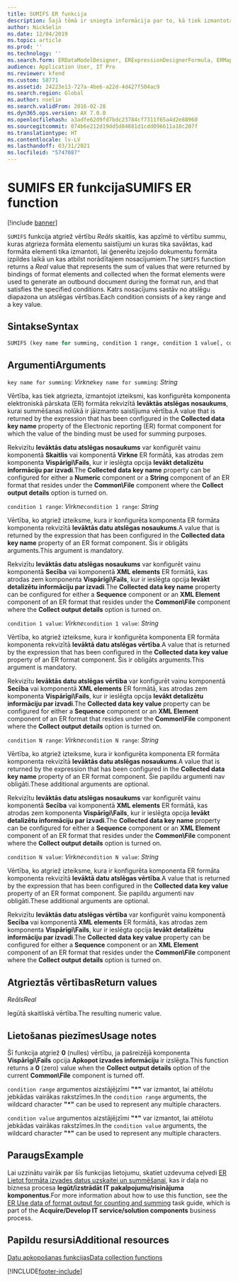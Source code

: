 ```yaml
---
title: SUMIFS ER funkcija
description: Šajā tēmā ir sniegta informācija par to, kā tiek izmantota SUMIFS elektroniskā pārskata (ER) funkcija.
author: NickSelin
ms.date: 12/04/2019
ms.topic: article
ms.prod: ''
ms.technology: ''
ms.search.form: ERDataModelDesigner, ERExpressionDesignerFormula, ERMappedFormatDesigner, ERModelMappingDesigner
audience: Application User, IT Pro
ms.reviewer: kfend
ms.custom: 58771
ms.assetid: 24223e13-727a-4be6-a22d-4d427f504ac9
ms.search.region: Global
ms.author: nselin
ms.search.validFrom: 2016-02-28
ms.dyn365.ops.version: AX 7.0.0
ms.openlocfilehash: a3adfe62d9fd7bdc23784cf7311f65a4d2e88960
ms.sourcegitcommit: 074b6e212d19dd5d84881d1cdd096611a18c207f
ms.translationtype: HT
ms.contentlocale: lv-LV
ms.lasthandoff: 03/31/2021
ms.locfileid: "5747087"
---
```

# <a name="sumifs-er-function"></a><span data-ttu-id="63d91-103">SUMIFS ER funkcija</span><span class="sxs-lookup"><span data-stu-id="63d91-103">SUMIFS ER function</span></span>

[!include [banner](../includes/banner.md)]

<span data-ttu-id="63d91-104">`SUMIFS` funkcija atgriež vērtību *Reāls* skaitlis, kas apzīmē to vērtību summu, kuras atgrieza formāta elementu saistījumi un kuras tika savāktas, kad formāta elementi tika izmantoti, lai ģenerētu izejošo dokumentu formāta izpildes laikā un kas atbilst norādītajiem nosacījumiem.</span><span class="sxs-lookup"><span data-stu-id="63d91-104">The `SUMIFS` function returns a *Real* value that represents the sum of values that were returned by bindings of format elements and collected when the format elements were used to generate an outbound document during the format run, and that satisfies the specified conditions.</span></span> <span data-ttu-id="63d91-105">Katrs nosacījums sastāv no atslēgu diapazona un atslēgas vērtības.</span><span class="sxs-lookup"><span data-stu-id="63d91-105">Each condition consists of a key range and a key value.</span></span>

## <a name="syntax"></a><span data-ttu-id="63d91-106">Sintakse</span><span class="sxs-lookup"><span data-stu-id="63d91-106">Syntax</span></span>

```vb
SUMIFS (key name for summing, condition 1 range, condition 1 value[, condition 2 range, condition 2 value, …, condition N range, condition N value])
```

## <a name="arguments"></a><span data-ttu-id="63d91-107">Argumenti</span><span class="sxs-lookup"><span data-stu-id="63d91-107">Arguments</span></span>

<span data-ttu-id="63d91-108">`key name for summing`: *Virkne*</span><span class="sxs-lookup"><span data-stu-id="63d91-108">`key name for summing`: *String*</span></span>

<span data-ttu-id="63d91-109">Vērtība, kas tiek atgriezta, izmantojot izteiksmi, kas konfigurēta komponenta elektroniskā pārskata (ER) formāta rekvizītā **Ievāktās atslēgas nosaukums**, kurai summēšanas nolūkā ir jāizmanto saistījuma vērtība.</span><span class="sxs-lookup"><span data-stu-id="63d91-109">A value that is returned by the expression that has been configured in the **Collected data key name** property of the Electronic reporting (ER) format component for which the value of the binding must be used for summing purposes.</span></span>

<span data-ttu-id="63d91-110">Rekvizītu **Ievāktās datu atslēgas nosaukums** var konfigurēt vainu komponentā **Skaitlis** vai komponentā **Virkne** ER formātā, kas atrodas zem komponenta **Vispārīgi\\Fails**, kur ir ieslēgta opcija **Ievākt detalizētu informāciju par izvadi**.</span><span class="sxs-lookup"><span data-stu-id="63d91-110">The **Collected data key name** property can be configured for either a **Numeric** component or a **String** component of an ER format that resides under the **Common\\File** component where the **Collect output details** option is turned on.</span></span>

<span data-ttu-id="63d91-111">`condition 1 range`: *Virkne*</span><span class="sxs-lookup"><span data-stu-id="63d91-111">`condition 1 range`: *String*</span></span>

<span data-ttu-id="63d91-112">Vērtība, ko atgriež izteiksme, kura ir konfigurēta komponenta ER formāta komponenta rekvizītā **Ievāktās datu atslēgas nosaukums**.</span><span class="sxs-lookup"><span data-stu-id="63d91-112">A value that is returned by the expression that has been configured in the **Collected data key name** property of an ER format component.</span></span> <span data-ttu-id="63d91-113">Šis ir obligāts arguments.</span><span class="sxs-lookup"><span data-stu-id="63d91-113">This argument is mandatory.</span></span>

<span data-ttu-id="63d91-114">Rekvizītu **Ievāktās datu atslēgas nosaukums** var konfigurēt vainu komponentā **Secība** vai komponentā **XML elements** ER formātā, kas atrodas zem komponenta **Vispārīgi\\Fails**, kur ir ieslēgta opcija **Ievākt detalizētu informāciju par izvadi**.</span><span class="sxs-lookup"><span data-stu-id="63d91-114">The **Collected data key name** property can be configured for either a **Sequence** component or an **XML Element** component of an ER format that resides under the **Common\\File** component where the **Collect output details** option is turned on.</span></span>

<span data-ttu-id="63d91-115">`condition 1 value`: *Virkne*</span><span class="sxs-lookup"><span data-stu-id="63d91-115">`condition 1 value`: *String*</span></span>

<span data-ttu-id="63d91-116">Vērtība, ko atgriež izteiksme, kura ir konfigurēta komponenta ER formāta komponenta rekvizītā **Ievāktā datu atslēgas vērtība**.</span><span class="sxs-lookup"><span data-stu-id="63d91-116">A value that is returned by the expression that has been configured in the **Collected data key value** property of an ER format component.</span></span> <span data-ttu-id="63d91-117">Šis ir obligāts arguments.</span><span class="sxs-lookup"><span data-stu-id="63d91-117">This argument is mandatory.</span></span>

<span data-ttu-id="63d91-118">Rekvizītu **Ievāktās datu atslēgas vērtība** var konfigurēt vainu komponentā **Secība** vai komponentā **XML elements** ER formātā, kas atrodas zem komponenta **Vispārīgi\\Fails**, kur ir ieslēgta opcija **Ievākt detalizētu informāciju par izvadi**.</span><span class="sxs-lookup"><span data-stu-id="63d91-118">The **Collected data key value** property can be configured for either a **Sequence** component or an **XML Element** component of an ER format that resides under the **Common\\File** component where the **Collect output details** option is turned on.</span></span>

<span data-ttu-id="63d91-119">`condition N range`: *Virkne*</span><span class="sxs-lookup"><span data-stu-id="63d91-119">`condition N range`: *String*</span></span>

<span data-ttu-id="63d91-120">Vērtība, ko atgriež izteiksme, kura ir konfigurēta komponenta ER formāta komponenta rekvizītā **Ievāktās datu atslēgas nosaukums**.</span><span class="sxs-lookup"><span data-stu-id="63d91-120">A value that is returned by the expression that has been configured in the **Collected data key name** property of an ER format component.</span></span> <span data-ttu-id="63d91-121">Šie papildu argumenti nav obligāti.</span><span class="sxs-lookup"><span data-stu-id="63d91-121">These additional arguments are optional.</span></span>

<span data-ttu-id="63d91-122">Rekvizītu **Ievāktās datu atslēgas nosaukums** var konfigurēt vainu komponentā **Secība** vai komponentā **XML elements** ER formātā, kas atrodas zem komponenta **Vispārīgi\\Fails**, kur ir ieslēgta opcija **Ievākt detalizētu informāciju par izvadi**.</span><span class="sxs-lookup"><span data-stu-id="63d91-122">The **Collected data key name** property can be configured for either a **Sequence** component or an **XML Element** component of an ER format that resides under the **Common\\File** component where the **Collect output details** option is turned on.</span></span>

<span data-ttu-id="63d91-123">`condition N value`: *Virkne*</span><span class="sxs-lookup"><span data-stu-id="63d91-123">`condition N value`: *String*</span></span>

<span data-ttu-id="63d91-124">Vērtība, ko atgriež izteiksme, kura ir konfigurēta komponenta ER formāta komponenta rekvizītā **Ievāktā datu atslēgas vērtība**.</span><span class="sxs-lookup"><span data-stu-id="63d91-124">A value that is returned by the expression that has been configured in the **Collected data key value** property of an ER format component.</span></span> <span data-ttu-id="63d91-125">Šie papildu argumenti nav obligāti.</span><span class="sxs-lookup"><span data-stu-id="63d91-125">These additional arguments are optional.</span></span>

<span data-ttu-id="63d91-126">Rekvizītu **Ievāktās datu atslēgas vērtība** var konfigurēt vainu komponentā **Secība** vai komponentā **XML elements** ER formātā, kas atrodas zem komponenta **Vispārīgi\\Fails**, kur ir ieslēgta opcija **Ievākt detalizētu informāciju par izvadi**.</span><span class="sxs-lookup"><span data-stu-id="63d91-126">The **Collected data key value** property can be configured for either a **Sequence** component or an **XML Element** component of an ER format that resides under the **Common\\File** component where the **Collect output details** option is turned on.</span></span>

## <a name="return-values"></a><span data-ttu-id="63d91-127">Atgrieztās vērtības</span><span class="sxs-lookup"><span data-stu-id="63d91-127">Return values</span></span>

<span data-ttu-id="63d91-128">*Reāls*</span><span class="sxs-lookup"><span data-stu-id="63d91-128">*Real*</span></span>

<span data-ttu-id="63d91-129">Iegūtā skaitliskā vērtība.</span><span class="sxs-lookup"><span data-stu-id="63d91-129">The resulting numeric value.</span></span>

## <a name="usage-notes"></a><span data-ttu-id="63d91-130">Lietošanas piezīmes</span><span class="sxs-lookup"><span data-stu-id="63d91-130">Usage notes</span></span>

<span data-ttu-id="63d91-131">Šī funkcija atgriež **0** (nulles) vērtību, ja pašreizējā komponenta **Vispārīgi\\Fails** opcija **Apkopot izvades informāciju** ir izslēgta.</span><span class="sxs-lookup"><span data-stu-id="63d91-131">This function returns a **0** (zero) value when the **Collect output details** option of the current **Common\\File** component is turned off.</span></span>

<span data-ttu-id="63d91-132">`condition range` argumentos aizstājējzīmi **"\*"** var izmantot, lai attēlotu jebkādas vairākas rakstzīmes.</span><span class="sxs-lookup"><span data-stu-id="63d91-132">In the `condition range` arguments, the wildcard character **"\*"** can be used to represent any multiple characters.</span></span>

<span data-ttu-id="63d91-133">`condition value` argumentos aizstājējzīmi **"\*"** var izmantot, lai attēlotu jebkādas vairākas rakstzīmes.</span><span class="sxs-lookup"><span data-stu-id="63d91-133">In the `condition value` arguments, the wildcard character **"\*"** can be used to represent any multiple characters.</span></span>

## <a name="example"></a><span data-ttu-id="63d91-134">Paraugs</span><span class="sxs-lookup"><span data-stu-id="63d91-134">Example</span></span>

<span data-ttu-id="63d91-135">Lai uzzinātu vairāk par šīs funkcijas lietojumu, skatiet uzdevuma ceļvedi [ER Lietot formāta izvades datus uzskaitei un summēšanai](tasks/er-format-counting-summing-1.md), kas ir daļa no biznesa procesa **Iegūt/izstrādāt IT pakalpojumu/risinājuma komponentus**.</span><span class="sxs-lookup"><span data-stu-id="63d91-135">For more information about how to use this function, see the [ER Use data of format output for counting and summing](tasks/er-format-counting-summing-1.md) task guide, which is part of the **Acquire/Develop IT service/solution components** business process.</span></span>

## <a name="additional-resources"></a><span data-ttu-id="63d91-136">Papildu resursi</span><span class="sxs-lookup"><span data-stu-id="63d91-136">Additional resources</span></span>

[<span data-ttu-id="63d91-137">Datu apkopošanas funkcijas</span><span class="sxs-lookup"><span data-stu-id="63d91-137">Data collection functions</span></span>](er-functions-category-data-collection.md)


[!INCLUDE[footer-include](../../../includes/footer-banner.md)]